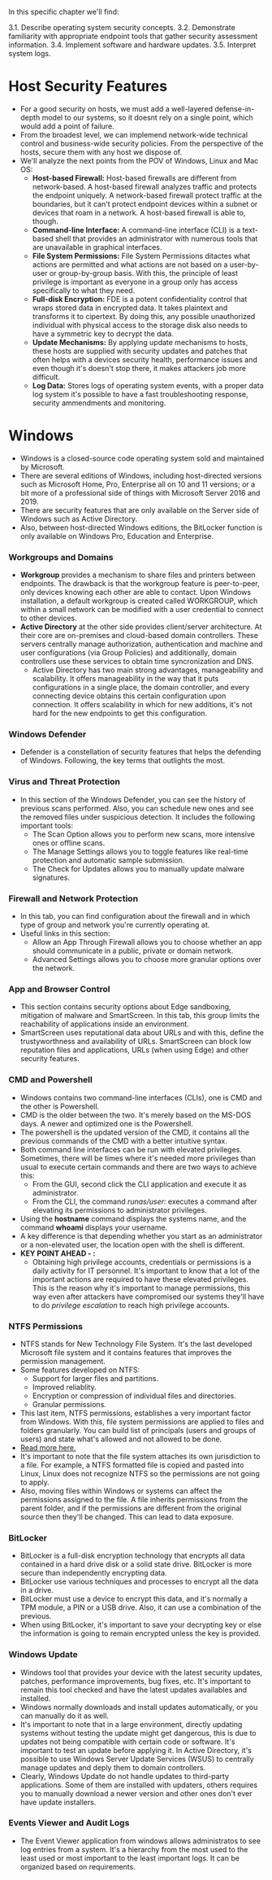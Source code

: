 In this specific chapter we'll find:

3.1. Describe operating system security concepts. 
3.2. Demonstrate familiarity with appropriate endpoint tools that gather security assessment information. 
3.4. Implement software and hardware updates. 
3.5. Interpret system logs.

# Host Security Features
- For a good security on hosts, we must add a well-layered defense-in-depth model to our systems, so it doesnt rely on a single point, which would add a point of failure.
- From the broadest level, we can implemend network-wide technical control and business-wide security policies. From the perspective of the hosts, secure them with any host we dispose of.
- We'll analyze the next points from the POV of Windows, Linux and Mac OS:
  - **Host-based Firewall:** Host-based firewalls are different from network-based. A host-based firewall analyzes traffic and protects the endpoint uniquely. A network-based firewall protect traffic at the boundaries, but it can't protect endpoint devices within a subnet or devices that roam in a network. A host-based firewall is able to, though.
  - **Command-line Interface:** A command-line interface (CLI) is a text-based shell that provides an administrator with numerous tools that are unavailable in graphical interfaces.
  - **File System Permissions:** File System Permissions ditactes what actions are permitted and what actions are not based on a user-by-user or group-by-group basis. With this, the principle of least privilege is important as everyone in a group only has access specifically to what they need.
  - **Full-disk Encryption:** FDE is a potent confidentiality control that wraps stored data in encrypted data. It takes plaintext and transforms it to cipertext. By doing this, any possible unauthorized individual with physical access to the storage disk also needs to have a symmetric key to decrypt the data.
  - **Update Mechanisms:** By applying update mechanisms to hosts, these hosts are supplied with security updates and patches that often helps with a devices security health, performance issues and even though it's doesn't stop there, it makes attackers job more difficult.
  - **Log Data:** Stores logs of operating system events, with a proper data log system it's possible to have a fast troubleshooting response, security ammendments and monitoring.

# Windows
- Windows is a closed-source code operating system sold and maintained by Microsoft.
- There are several editions of Windows, including host-directed versions such as Microsoft Home, Pro, Enterprise all on 10 and 11 versions; or a bit more of a professional side of things with Microsoft Server 2016 and 2019.
- There are security features that are only available on the Server side of Windows such as Active Directory.
- Also, between host-directed Windows editions, the BitLocker function is only available on Windows Pro, Education and Enterprise.
  
### Workgroups and Domains
- **Workgroup** provides a mechanism to share files and printers between endpoints. The drawback is that the workgroup feature is peer-to-peer, only devices knowing each other are able to contact. Upon Windows installation, a default workgroup is created called WORKGROUP, which within a small network can be modified with a user credential to connect to other devices.
- **Active Directory** at the other side provides client/server architecture. At their core are on-premises and cloud-based domain controllers. These servers centrally manage authorization, authentication and machine and user configurations (via Group Policies) and additionally, domain controllers use these services to obtain time syncronization and DNS. 
  - Active Directory has two main strong advantages, manageability and scalability. It offers manageability in the way that it puts configurations in a single place, the domain controller, and every connecting device obtains this certain configuration upon connection. It offers scalability in which for new additions, it's not hard for the new endpoints to get this configuration.

### Windows Defender
- Defender is a constellation of security features that helps the defending of Windows. Following, the key terms that outlights the most.

### Virus and Threat Protection
- In this section of the Windows Defender, you can see the history of previous scans performed. Also, you can schedule new ones and see the removed files under suspicious detection. It includes the following important tools:
  - The Scan Option allows you to perform new scans, more intensive ones or offline scans.
  - The Manage Settings allows you to toggle features like real-time protection and automatic sample submission.
  - The Check for Updates allows you to manually update malware signatures.

### Firewall and Network Protection
- In this tab, you can find configuration about the firewall and in which type of group and network you're currently operating at.
- Useful links in this section:
  - Allow an App Through Firewall allows you to choose whether an app should communicate in a public, private or domain network.
  - Advanced Settings allows you to choose more granular options over the network.

### App and Browser Control
- This section contains security options about Edge sandboxing, mitigation of malware and SmartScreen. In this tab, this group limits the reachability of applications inside an environment.
- SmartScreen uses reputational data about URLs and with this, define the trustyworthness and availability of URLs. SmartScreen can block low reputation files and applications, URLs (when using Edge) and other security features.

### CMD and Powershell
- Windows contains two command-line interfaces (CLIs), one is CMD and the other is Powershell.
- CMD is the older between the two. It's merely based on the MS-DOS days. A newer and optimized one is the Powershell.
- The powershell is the updated version of the CMD, it contains all the previous commands of the CMD with a better intuitive syntax.
- Both command line interfaces can be run with elevated privileges. Sometimes, there will be times where it's needed more privileges than usual to execute certain commands and there are two ways to achieve this:
  - From the GUI, second click the CLI application and execute it as administrator.
  - From the CLI, the command *runas/user:<user> <command>* executes a command after elevating its permissions to administrator privileges.
- Using the **hostname** command displays the systems name, and the command **whoami** displays your username.
- A key difference is that depending whether you start as an administrator or a non-elevated user, the location open with the shell is different.
- **KEY POINT AHEAD - :**
  - Obtaining high privilege accounts, credentials or permissions is a daily activity for IT personnel. It's important to know that a lot of the important actions are required to have these elevated privileges. This is the reason why it's important to manage permissions, this way even after attackers have compromised our systems they'll have to do *privilege escalation* to reach high privilege accounts.

### NTFS Permissions
- NTFS stands for New Technology File System. It's the last developed Microsoft file system and it contains features that improves the permission management.
- Some features developed on NTFS:
  - Support for larger files and partitions.
  - Improved reliablity.
  - Encryption or compression of individual files and directories.
  - Granular permissions.
- This last item, NTFS permissions, establishes a very important factor from Windows. With this, file system permissions are applied to files and folders granularly. You can build list of principals (users and groups of users) and state what's allowed and not allowed to be done.
- [Read more here.](https://www.lepide.com/blog/whats-the-difference-between-share-and-ntfs-permissions/)
- It's important to note that the file system attaches its own jurisdiction to a file. For example, a NTFS formatted file is copied and pasted into Linux, Linux does not recognize NTFS so the permissions are not going to apply.
- Also, moving files within Windows or systems can affect the permissions assigned to the file. A file inherits permissions from the parent folder, and if the permissions are different from the original source then they'll be changed. This can lead to data exposure.

### BitLocker
- BitLocker is a full-disk encryption technology that encrypts all data contained in a hard drive disk or a solid state drive. BitLocker is more secure than independently encrypting data.
- BitLocker use various techniques and processes to encrypt all the data in a drive.
- BitLocker must use a device to encrypt this data, and it's normally a TPM module, a PIN or a USB drive. Also, it can use a combination of the previous.
- When using BitLocker, it's important to save your decrypting key or else the information is going to remain encrypted unless the key is provided.

### Windows Update
- Windows tool that provides your device with the latest security updates, patches, performance improvements, bug fixes, etc. It's important to remain this tool checked and have the latest updates availables and installed.
- Windows normally downloads and install updates automatically, or you can manually do it as well.
- It's important to note that in a large environment, directly updating systems without testing the update might get dangerous, this is due to updates not being compatible with certain code or software. It's important to test an update before applying it. In Active Directory, it's possible to use Windows Server Update Services (WSUS) to centrally manage updates and deply them to domain controllers.
- Clearly, Windows Update do not handle updates to third-party applications. Some of them are installed with updaters, others requires you to manually download a newer version and other ones don't ever have update installers.

### Events Viewer and Audit Logs
- The Event Viewer application from windows allows administratos to see log entries from a system. It's a hierarchy from the most used to the least used or most important to the least important logs. It can be organized based on requirements.